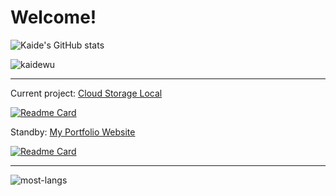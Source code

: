 # Welcome!

![Kaide's GitHub stats](https://github-readme-stats.vercel.app/api?username=kaidewu&theme=tokyonight&show_icons=true)
<p align="left"> <img src="https://komarev.com/ghpvc/?username=kaidewu" alt="kaidewu" /> </p>

---

Current project: [Cloud Storage Local](https://github.com/kaidewu/MyHomeCloud)

[![Readme Card](https://github-readme-stats.vercel.app/api/pin/?username=kaidewu&theme=buefy&repo=MyHomeCloud)](https://github.com/kaidewu/MyHomeCloud)

Standby: [My Portfolio Website]()

[![Readme Card](https://github-readme-stats.vercel.app/api/pin/?username=kaidewu&theme=buefy&repo=kaidewu.github.io)](https://github.com/kaidewu/kaidewu.github.io)

---

![most-langs](https://github-readme-stats.vercel.app/api/top-langs/?username=kaidewu&hide=javascript,html&theme=tokyonight&layout=compact)
